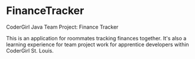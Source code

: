 # FinanceTracker
CoderGirl Java Team Project: Finance Tracker

This is an application for roommates tracking finances together.  It's also
a learning experience for team project work for apprentice developers within
CoderGirl St. Louis.

